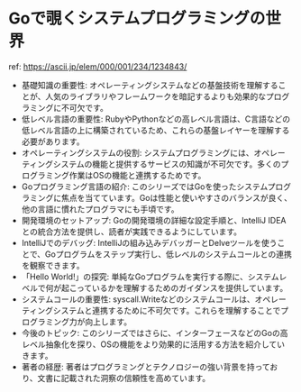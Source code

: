 # Goで覗くシステムプログラミングの世界

ref: <https://ascii.jp/elem/000/001/234/1234843/>

- 基礎知識の重要性: オペレーティングシステムなどの基盤技術を理解することが、人気のライブラリやフレームワークを暗記するよりも効果的なプログラミングに不可欠です。
- 低レベル言語の重要性: RubyやPythonなどの高レベル言語は、C言語などの低レベル言語の上に構築されているため、これらの基盤レイヤーを理解する必要があります。
- オペレーティングシステムの役割: システムプログラミングには、オペレーティングシステムの機能と提供するサービスの知識が不可欠です。多くのプログラミング作業はOSの機能と連携するためです。
- Goプログラミング言語の紹介: このシリーズではGoを使ったシステムプログラミングに焦点を当てています。Goは性能と使いやすさのバランスが良く、他の言語に慣れたプログラマにも手頃です。
- 開発環境のセットアップ: Goの開発環境の詳細な設定手順と、IntelliJ IDEAとの統合方法を提供し、読者が実践できるようにしています。
- IntelliJでのデバッグ: IntelliJの組み込みデバッガーとDelveツールを使うことで、Goプログラムをステップ実行し、低レベルのシステムコールとの連携を観察できます。
- 「Hello World!」の探究: 単純なGoプログラムを実行する際に、システムレベルで何が起こっているかを理解するためのガイダンスを提供しています。
- システムコールの重要性: syscall.Writeなどのシステムコールは、オペレーティングシステムと連携するために不可欠です。これらを理解することでプログラミング力が向上します。
- 今後のトピック: このシリーズではさらに、インターフェースなどのGoの高レベル抽象化を探り、OSの機能をより効果的に活用する方法を紹介していきます。
- 著者の経歴: 著者はプログラミングとテクノロジーの強い背景を持っており、文書に記載された洞察の信頼性を高めています。
